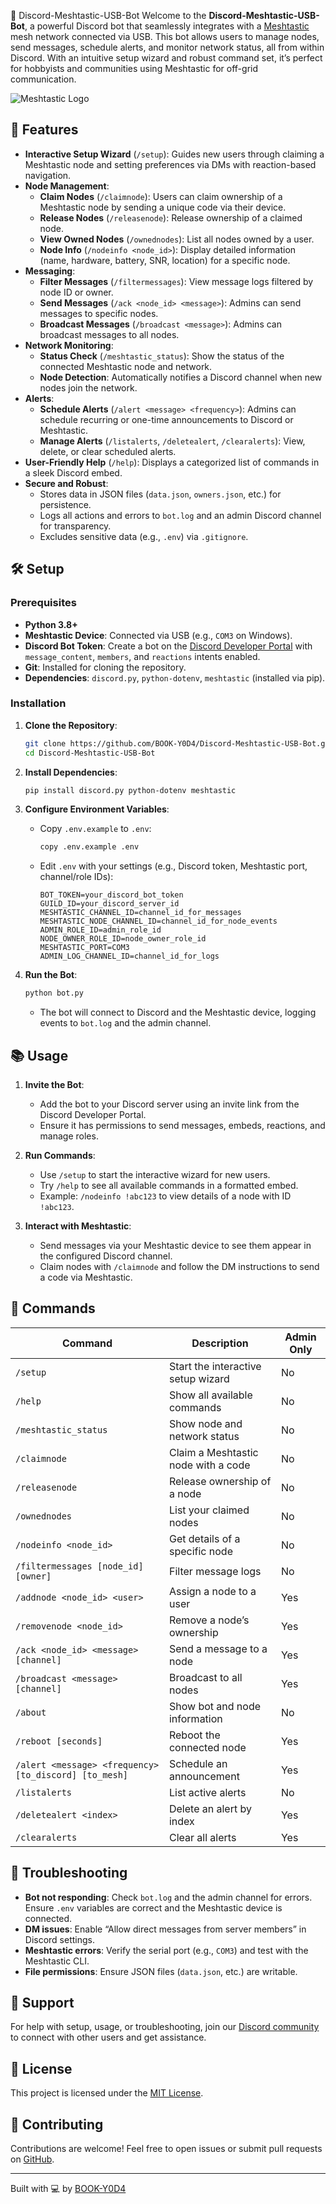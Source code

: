 📡 Discord-Meshtastic-USB-Bot
 Welcome to the **Discord-Meshtastic-USB-Bot**, a powerful Discord bot that seamlessly integrates with a [Meshtastic](https://meshtastic.org/) mesh network connected via USB. This bot allows users to manage nodes, send messages, schedule alerts, and monitor network status, all from within Discord. With an intuitive setup wizard and robust command set, it’s perfect for hobbyists and communities using Meshtastic for off-grid communication.

 ![Meshtastic Logo](https://meshtastic.org/assets/images/meshtastic_logo.png)

 ## 🚀 Features

 - **Interactive Setup Wizard** (`/setup`): Guides new users through claiming a Meshtastic node and setting preferences via DMs with reaction-based navigation.
 - **Node Management**:
   - **Claim Nodes** (`/claimnode`): Users can claim ownership of a Meshtastic node by sending a unique code via their device.
   - **Release Nodes** (`/releasenode`): Release ownership of a claimed node.
   - **View Owned Nodes** (`/ownednodes`): List all nodes owned by a user.
   - **Node Info** (`/nodeinfo <node_id>`): Display detailed information (name, hardware, battery, SNR, location) for a specific node.
 - **Messaging**:
   - **Filter Messages** (`/filtermessages`): View message logs filtered by node ID or owner.
   - **Send Messages** (`/ack <node_id> <message>`): Admins can send messages to specific nodes.
   - **Broadcast Messages** (`/broadcast <message>`): Admins can broadcast messages to all nodes.
 - **Network Monitoring**:
   - **Status Check** (`/meshtastic_status`): Show the status of the connected Meshtastic node and network.
   - **Node Detection**: Automatically notifies a Discord channel when new nodes join the network.
 - **Alerts**:
   - **Schedule Alerts** (`/alert <message> <frequency>`): Admins can schedule recurring or one-time announcements to Discord or Meshtastic.
   - **Manage Alerts** (`/listalerts`, `/deletealert`, `/clearalerts`): View, delete, or clear scheduled alerts.
 - **User-Friendly Help** (`/help`): Displays a categorized list of commands in a sleek Discord embed.
 - **Secure and Robust**:
   - Stores data in JSON files (`data.json`, `owners.json`, etc.) for persistence.
   - Logs all actions and errors to `bot.log` and an admin Discord channel for transparency.
   - Excludes sensitive data (e.g., `.env`) via `.gitignore`.

 ## 🛠️ Setup

 ### Prerequisites
 - **Python 3.8+**
 - **Meshtastic Device**: Connected via USB (e.g., `COM3` on Windows).
 - **Discord Bot Token**: Create a bot on the [Discord Developer Portal](https://discord.com/developers/applications) with `message_content`, `members`, and `reactions` intents enabled.
 - **Git**: Installed for cloning the repository.
 - **Dependencies**: `discord.py`, `python-dotenv`, `meshtastic` (installed via pip).

 ### Installation
 1. **Clone the Repository**:
    ```bash
    git clone https://github.com/BOOK-Y0D4/Discord-Meshtastic-USB-Bot.git
    cd Discord-Meshtastic-USB-Bot
    ```

 2. **Install Dependencies**:
    ```bash
    pip install discord.py python-dotenv meshtastic
    ```

 3. **Configure Environment Variables**:
    - Copy `.env.example` to `.env`:
      ```bash
      copy .env.example .env
      ```
    - Edit `.env` with your settings (e.g., Discord token, Meshtastic port, channel/role IDs):
      ```plaintext
      BOT_TOKEN=your_discord_bot_token
      GUILD_ID=your_discord_server_id
      MESHTASTIC_CHANNEL_ID=channel_id_for_messages
      MESHTASTIC_NODE_CHANNEL_ID=channel_id_for_node_events
      ADMIN_ROLE_ID=admin_role_id
      NODE_OWNER_ROLE_ID=node_owner_role_id
      MESHTASTIC_PORT=COM3
      ADMIN_LOG_CHANNEL_ID=channel_id_for_logs
      ```

 4. **Run the Bot**:
    ```bash
    python bot.py
    ```
    - The bot will connect to Discord and the Meshtastic device, logging events to `bot.log` and the admin channel.

 ## 📚 Usage

 1. **Invite the Bot**:
    - Add the bot to your Discord server using an invite link from the Discord Developer Portal.
    - Ensure it has permissions to send messages, embeds, reactions, and manage roles.

 2. **Run Commands**:
    - Use `/setup` to start the interactive wizard for new users.
    - Try `/help` to see all available commands in a formatted embed.
    - Example: `/nodeinfo !abc123` to view details of a node with ID `!abc123`.

 3. **Interact with Meshtastic**:
    - Send messages via your Meshtastic device to see them appear in the configured Discord channel.
    - Claim nodes with `/claimnode` and follow the DM instructions to send a code via Meshtastic.

 ## 🔧 Commands

 | Command | Description | Admin Only |
 |---------|-------------|------------|
 | `/setup` | Start the interactive setup wizard | No |
 | `/help` | Show all available commands | No |
 | `/meshtastic_status` | Show node and network status | No |
 | `/claimnode` | Claim a Meshtastic node with a code | No |
 | `/releasenode` | Release ownership of a node | No |
 | `/ownednodes` | List your claimed nodes | No |
 | `/nodeinfo <node_id>` | Get details of a specific node | No |
 | `/filtermessages [node_id] [owner]` | Filter message logs | No |
 | `/addnode <node_id> <user>` | Assign a node to a user | Yes |
 | `/removenode <node_id>` | Remove a node’s ownership | Yes |
 | `/ack <node_id> <message> [channel]` | Send a message to a node | Yes |
 | `/broadcast <message> [channel]` | Broadcast to all nodes | Yes |
 | `/about` | Show bot and node information | No |
 | `/reboot [seconds]` | Reboot the connected node | Yes |
 | `/alert <message> <frequency> [to_discord] [to_mesh]` | Schedule an announcement | Yes |
 | `/listalerts` | List active alerts | No |
 | `/deletealert <index>` | Delete an alert by index | Yes |
 | `/clearalerts` | Clear all alerts | Yes |

 ## 🐛 Troubleshooting

 - **Bot not responding**: Check `bot.log` and the admin channel for errors. Ensure `.env` variables are correct and the Meshtastic device is connected.
 - **DM issues**: Enable “Allow direct messages from server members” in Discord settings.
 - **Meshtastic errors**: Verify the serial port (e.g., `COM3`) and test with the Meshtastic CLI.
 - **File permissions**: Ensure JSON files (`data.json`, etc.) are writable.

 ## 💬 Support

 For help with setup, usage, or troubleshooting, join our [Discord community](https://discord.gg/Muqgg2eu) to connect with other users and get assistance.

 ## 📜 License

 This project is licensed under the [MIT License](LICENSE).

 ## 🙌 Contributing

 Contributions are welcome! Feel free to open issues or submit pull requests on [GitHub](https://github.com/BOOK-Y0D4/Discord-Meshtastic-USB-Bot).

 ---

 Built with 💻 by [BOOK-Y0D4](https://github.com/BOOK-Y0D4)
